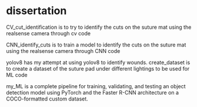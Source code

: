# dissertation
CV_cut_identification is to try to identify the cuts on the suture mat using the realsense camera through cv code

CNN_identify_cuts is to train a model to identify the cuts on the suture mat using the realsense camera through CNN code

yolov8 has my attempt at using yolov8 to identify wounds. create_dataset is to create a dataset of the suture pad under different lightings to be used for ML code

my_ML is a complete pipeline for training, validating, and testing an object detection model using PyTorch and the Faster R-CNN architecture on a COCO-formatted custom dataset.
